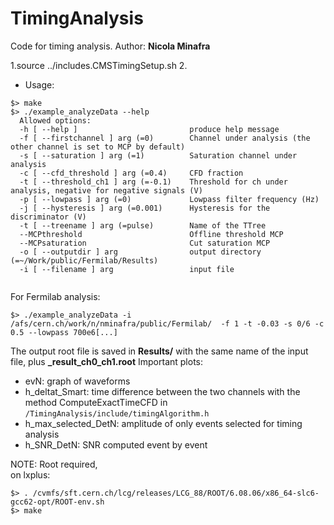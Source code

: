# TimingAnalysis

Code for timing analysis. Author: **Nicola Minafra**

1.source ../includes.CMSTimingSetup.sh
2. 
* Usage:
```
$> make
$> ./example_analyzeData --help
  Allowed options:
  -h [ --help ]                         produce help message
  -f [ --firstchannel ] arg (=0)        Channel under analysis (the other channel is set to MCP by default)
  -s [ --saturation ] arg (=1)          Saturation channel under analysis 
  -c [ --cfd_threshold ] arg (=0.4)     CFD fraction
  -t [ --threshold_ch1 ] arg (=-0.1)    Threshold for ch under analysis, negative for negative signals (V)
  -p [ --lowpass ] arg (=0)             Lowpass filter frequency (Hz)
  -j [ --hysteresis ] arg (=0.001)      Hysteresis for the discriminator (V)
  -t [ --treename ] arg (=pulse)        Name of the TTree
  --MCPthreshold                        Offline threshold MCP
  --MCPsaturation                       Cut saturation MCP
  -o [ --outputdir ] arg                output directory (=~/Work/public/Fermilab/Results)
  -i [ --filename ] arg                 input file
        
```

For Fermilab analysis:
```
$> ./example_analyzeData -i /afs/cern.ch/work/n/nminafra/public/Fermilab/  -f 1 -t -0.03 -s 0/6 -c 0.5 --lowpass 700e6[...]
```

The output root file is saved in **Results/** with the same name of the input file, plus **_result_ch0_ch1.root**
Important plots:
- evN: graph of waveforms
- h_deltat_Smart: time difference between the two channels with the method ComputeExactTimeCFD in  `/TimingAnalysis/include/timingAlgorithm.h`
- h_max_selected_DetN: amplitude of only events selected for timing analysis
- h_SNR_DetN: SNR computed event by event


NOTE: Root required, <br />
on lxplus:
```
$> . /cvmfs/sft.cern.ch/lcg/releases/LCG_88/ROOT/6.08.06/x86_64-slc6-gcc62-opt/ROOT-env.sh
$> make
```

